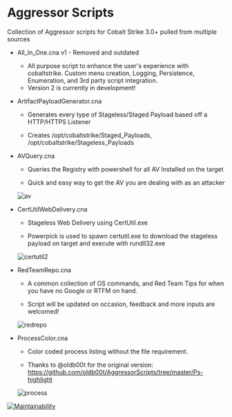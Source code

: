 # Aggressor Scripts
Collection of Aggressor scripts for Cobalt Strike 3.0+ pulled from multiple sources
* All_In_One.cna v1 - Removed and outdated
    
   * All purpose script to enhance the user's experience with cobaltstrike. Custom menu creation, Logging, Persistence,        Enumeration, and 3rd party script integration.
    * Version 2 is currently in development!

* ArtifactPayloadGenerator.cna

    * Generates every type of Stageless/Staged Payload based off a HTTP/HTTPS Listener
    
    * Creates /opt/cobaltstrike/Staged_Payloads, /opt/cobaltstrike/Stageless_Payloads
    
* AVQuery.cna

    * Queries the Registry with powershell for all AV Installed on the target
    
    * Quick and easy way to get the AV you are dealing with as an attacker
    
    ![av](https://user-images.githubusercontent.com/27856212/28275624-7331ab2e-6ae2-11e7-8405-3393e917863e.png)

* CertUtilWebDelivery.cna

    * Stageless Web Delivery using CertUtil.exe 
    
    * Powerpick is used to spawn certutil.exe to download the stageless payload on target and execute with rundll32.exe
    
    ![certutil2](https://user-images.githubusercontent.com/27856212/29992549-12d45854-8f6c-11e7-95c7-c2892582f56f.PNG)
    
* RedTeamRepo.cna

    * A common collection of OS commands, and Red Team Tips for when you have no Google or RTFM on hand.
    
    * Script will be updated on occasion, feedback and more inputs are welcomed!
    
    ![redrepo](https://user-images.githubusercontent.com/27856212/30020754-00fedd70-9133-11e7-80d4-dff3be7ab876.PNG)
    
* ProcessColor.cna

    * Color coded process listing without the file requirement.
    
    * Thanks to @oldb00t for the original version: https://github.com/oldb00t/AggressorScripts/tree/master/Ps-highlight
    
    ![process](https://user-images.githubusercontent.com/27856212/33582815-575d368e-d914-11e7-8d48-fd4c915af5d6.png)
    
[![Maintainability](https://cloud.quality-gate.com/dashboard/api/badge?projectName=ACP-HARAGGERY&branchName=master)](https://cloud.quality-gate.com/dashboard/branches/567158#overview)    
